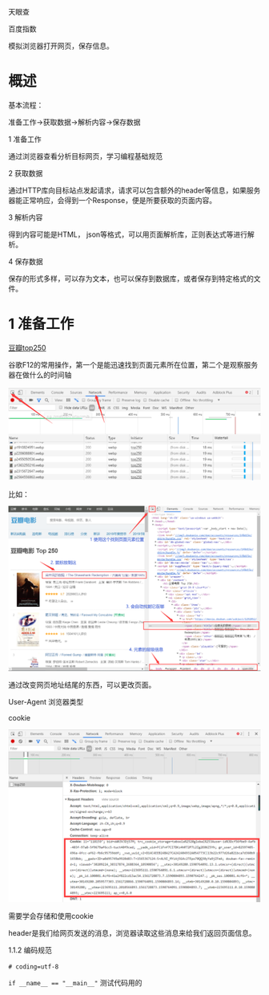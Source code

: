 

天眼查

百度指数

模拟浏览器打开网页，保存信息。

# 概述

基本流程：

准备工作→获取数据→解析内容→保存数据

1 准备工作

通过浏览器查看分析目标网页，学习编程基础规范

2 获取数据

通过HTTP库向目标站点发起请求，请求可以包含额外的header等信息，如果服务器能正常响应，会得到一个Response，便是所要获取的页面内容。

3 解析内容

得到内容可能是HTML， json等格式，可以用页面解析库，正则表达式等进行解析。

4 保存数据

保存的形式多样，可以存为文本，也可以保存到数据库，或者保存到特定格式的文件。

# 1 准备工作

[豆瓣top250](https://movie.douban.com/top250)

谷歌F12的常用操作，第一个是能迅速找到页面元素所在位置，第二个是观察服务器在做什么的时间轴

![image-20200530101529464](image-20200530101529464.png)

比如：

![image-20200530102240403](image-20200530102240403.png)



通过改变网页地址结尾的东西，可以更改页面。

User-Agent 浏览器类型

cookie

![image-20200530101617106](image-20200530101617106.png)

需要学会存储和使用cookie

header是我们给网页发送的消息，浏览器读取这些消息来给我们返回页面信息。

1.1.2 编码规范

`# coding=utf-8`

`if __name__ == "__main__"` 测试代码用的